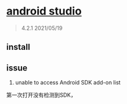 # [android studio](https://developer.android.com/studio)

> 4.2.1 2021/05/19

## install

## issue

1. unable to access Android SDK add-on list

第一次打开没有检测到SDK，
